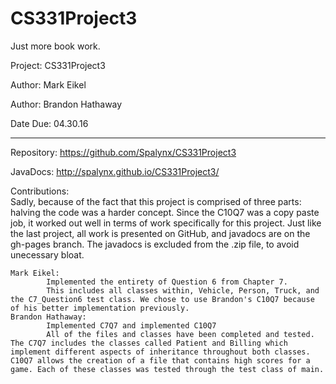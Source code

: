 # CS331Project3
Just more book work.


Project:	CS331Project3

Author:		Mark Eikel

Author:		Brandon Hathaway

Date Due:	04.30.16

---------------------------------------------------------------------------------------------
Repository:		https://github.com/Spalynx/CS331Project3

JavaDocs:		http://spalynx.github.io/CS331Project3/



Contributions:     
		Sadly, because of the fact that this project is comprised of three parts: halving the code was a harder concept. Since the C10Q7 was a copy paste job, it worked out well in terms of work specifically for this project.
		Just like the last project, all work is presented on GitHub, and javadocs are on the gh-pages branch. The javadocs is excluded from the .zip file, to avoid unecessary bloat.

	Mark Eikel:
			Implemented the entirety of Question 6 from Chapter 7.
			This includes all classes within, Vehicle, Person, Truck, and the C7_Question6 test class. We chose to use Brandon's C10Q7 because of his better implementation previously.
	Brandon Hathaway:
			Implemented C7Q7 and implemented C10Q7
			All of the files and classes have been completed and tested. The C7Q7 includes the classes called Patient and Billing which implement different aspects of inheritance throughout both classes. C10Q7 allows the creation of a file that contains high scores for a game. Each of these classes was tested through the test class of main.
